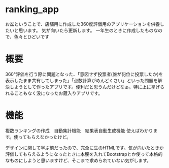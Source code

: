 # ranking_app

お盆ということで、店舗用に作成した360度評価用のアプリケーションを供養したいと思います。
気が向いたら更新します。
一年生のときに作成したものなので、色々とひどいです

# 概要

360°評価を行う際に問題となった、「意図せず投票者(誰が何位に投票したか)を表示したまま共有してしまった」「点数計算がめんどくさい」といった問題を解決しようとして作ったアプリです。便利だと思うんだけどなぁ。特に上に挙げられることもなく没になったお蔵入りアプリです。

# 機能

複数ランキングの作成　自動集計機能　結果表自動生成機能
使えばわかります。使ってもらえなかったけど。

デザインに関して学ぶ前だったので、完全に生のHTMLです。気が向いたときか評価してもらえるようになったときに本腰を入れてBootstrapとか使って本格的なものにしようと思いますけど、そこまで求められていない気がします。
